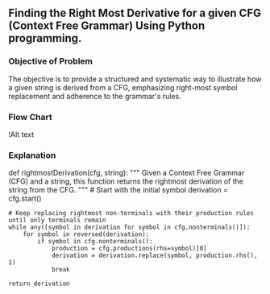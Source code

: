 ## Finding the Right Most Derivative for a given CFG (Context Free Grammar) Using Python programming.

### Objective of Problem
The objective is to provide a structured and systematic way to illustrate how a given string is derived from a CFG, emphasizing right-most symbol replacement and adherence to the grammar's rules.

### Flow Chart
!Alt text

### Explanation
def rightmostDerivation(cfg, string):
    """
    Given a Context Free Grammar (CFG) and a string, this function returns the rightmost derivation of the string from the CFG.
    """
    # Start with the initial symbol
    derivation = cfg.start()
    
    # Keep replacing rightmost non-terminals with their production rules until only terminals remain
    while any([symbol in derivation for symbol in cfg.nonterminals()]):
        for symbol in reversed(derivation):
            if symbol in cfg.nonterminals():
                production = cfg.productions(rhs=symbol)[0]
                derivation = derivation.replace(symbol, production.rhs(), 1)
                break
    
    return derivation

